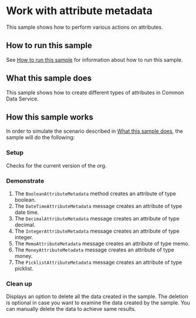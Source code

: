 # Work with attribute metadata

This sample shows how to perform various actions on attributes.

## How to run this sample

See [How to run this sample](https://github.com/microsoft/PowerApps-Samples/blob/master/cds/README.md) for information about how to run this sample.

## What this sample does

This sample shows how to create different types of attributes in Common Data Service.

## How this sample works

In order to simulate the scenario described in [What this sample does](#what-this-sample-does), the sample will do the following:

### Setup

Checks for the current version of the org.

### Demonstrate

1. The `BooleanAttributeMetadata` method creates an attribute of type boolean.
2. The `DateTimeAttributeMetadata` message creates an attribute of type date time.
3. The `DecimalAttributeMetadata` message creates an attribute of type decimal.
4. The `IntegerAttributeMetadata` message creates an attribute of type integer.
5. The `MemoAttributeMetadata` message creates an attribute of type memo.
6. The `MoneyAttributeMetadata` message creates an attribute of type money.
7. The `PicklistAttributeMetadata` message creates an attribute of type picklist.

### Clean up

Displays an option to delete all the data created in the sample. The deletion is optional in case you want to examine the data created by the sample. You can manually delete the data to achieve same results.